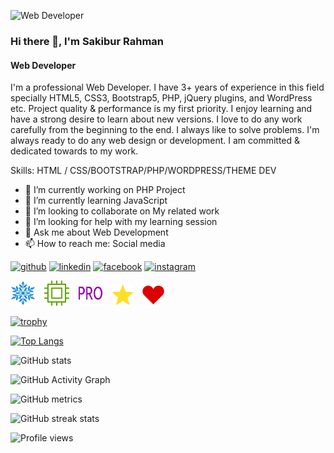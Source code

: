 ![Web Developer](https://scontent.fdac41-1.fna.fbcdn.net/v/t39.30808-6/311773630_1783290052055247_2751840729537247833_n.jpg?_nc_cat=103&ccb=1-7&_nc_sid=e3f864&_nc_ohc=s2U5s_o0tpwAX8NCu2Z&_nc_ht=scontent.fdac41-1.fna&oh=00_AfD0D66Brhll7803Jh9uUggdtFrP0uiWGCenMiWKpu1siQ&oe=64F30BBA)

### Hi there 👋, I'm Sakibur Rahman
#### Web Developer

I'm a professional Web Developer. I have 3+ years of experience in this field specially HTML5, CSS3, Bootstrap5, PHP, jQuery plugins, and WordPress etc. Project quality & performance is my first priority. I enjoy learning and have a strong desire to learn about new versions. I love to do any work carefully from the beginning to the end. I always like to solve problems. I'm always ready to do any web design or development. I am committed & dedicated towards to my work.

Skills:  HTML / CSS/BOOTSTRAP/PHP/WORDPRESS/THEME DEV

- 🔭 I’m currently working on PHP Project  
- 🌱 I’m currently learning JavaScript 
- 👯 I’m looking to collaborate on My related work 
- 🤔 I’m looking for help with my learning session 
- 💬 Ask me about Web Development 
- 📫 How to reach me: Social media  


[<img src='https://cdn.jsdelivr.net/npm/simple-icons@3.0.1/icons/github.svg' alt='github' height='40'>](https://github.com/sakib14044)  [<img src='https://cdn.jsdelivr.net/npm/simple-icons@3.0.1/icons/linkedin.svg' alt='linkedin' height='40'>](https://www.linkedin.com/in/md-sakibur-rahman-14670721a/)  [<img src='https://cdn.jsdelivr.net/npm/simple-icons@3.0.1/icons/facebook.svg' alt='facebook' height='40'>](https://www.facebook.com/mdsakiburrahman.rahman.7)  [<img src='https://cdn.jsdelivr.net/npm/simple-icons@3.0.1/icons/instagram.svg' alt='instagram' height='40'>](https://www.instagram.com/mdsakiburrahman.rahman.7/)  

<a href='https://archiveprogram.github.com/'><img src='https://raw.githubusercontent.com/acervenky/animated-github-badges/master/assets/acbadge.gif' width='40' height='40'></a> <a href='https://docs.github.com/en/developers'><img src='https://raw.githubusercontent.com/acervenky/animated-github-badges/master/assets/devbadge.gif' width='40' height='40'></a> <a href='https://github.com/pricing'><img src='https://raw.githubusercontent.com/acervenky/animated-github-badges/master/assets/pro.gif' width='40' height='40'></a> <a href='https://stars.github.com/'><img src='https://raw.githubusercontent.com/acervenky/animated-github-badges/master/assets/starbadge.gif' width='35' height='35'></a> <a href='https://docs.github.com/en/github/supporting-the-open-source-community-with-github-sponsors'><img src='https://raw.githubusercontent.com/acervenky/animated-github-badges/master/assets/sponsorbadge.gif' width='35' height='35'></a> 

[![trophy](https://github-profile-trophy.vercel.app/?username=sakib14044)](https://github.com/ryo-ma/github-profile-trophy)

[![Top Langs](https://github-readme-stats.vercel.app/api/top-langs/?username=sakib14044)](https://github.com/anuraghazra/github-readme-stats)

![GitHub stats](https://github-readme-stats.vercel.app/api?username=sakib14044&show_icons=true&count_private=true)  

![GitHub Activity Graph](https://activity-graph.herokuapp.com/graph?username=sakib14044)  

![GitHub metrics](https://metrics.lecoq.io/sakib14044)  

![GitHub streak stats](https://streak-stats.demolab.com/?user=sakib14044)  

![Profile views](https://gpvc.arturio.dev/sakib14044)  
